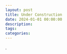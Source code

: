 ```yaml
---
layout: post
title: Under Construction
date: 2024-01-01 00:00:00
description: 
tags: 
categories: 
---
```


.